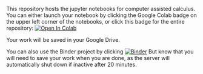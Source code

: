 This repository hosts the jupyter notebooks for computer assisted calculus. You can either launch your notebook by clicking the Google Colab 
badge on the upper left corner of the notebooks, or click this badge for the entire repository: <a target="_blank" href="https://colab.research.google.com/github/yajuna/computer-assisted-calculus/blob/master">
  <img src="https://colab.research.google.com/assets/colab-badge.svg" alt="Open In Colab"/>
</a>

Your work will be saved in your Google Drive.

You can also use the Binder project by clicking [![Binder](https://mybinder.org/badge_logo.svg)](https://mybinder.org/v2/gh/yajuna/computer-assisted-calculus/tree/master/HEAD)
But know that you will need to save your work when you are done, as the server will automatically shut down if inactive after 20 minutes.
